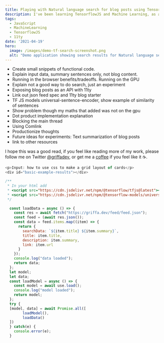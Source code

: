 ```yaml
---
title: Playing with Natural language search for blog posts using TensorflowJS
description: I've been learning TensorflowJS and Machine Learning, as an experiment I thought I would implement a naive search across my current blog posts using sentence similarity on natural language running in the browser.
tags:
  - JavaScript
  - MachineLearning
  - TensorflowJS
  - 11ty
date: '2021-04-19'
hero:
  image: /images/demo-tf-search-screenshot.png
  alt: "Demo application showing search results for Natural language search of blog posts"
---
```

- Create small snippets of functional code.
- Explain input data, summary sentences only, not blog content.
- Running in the browser benefits/tradeoffs. Running on the GPU
- Explain not a good way to do search, just an experiment
- Exposing blog posts as an API with 11ty
- Link out json feed spec and 11ty blog starter
- TF JS models universal-sentence-encoder, show example of similarity of sentences
- Show problem though my maths that added was not on the gpu
- Dot product implementation explanation
- Blocking the main thread
- Using Comlink
- Productionize thoughts
- Future ideas for experiments: Text summarization of blog posts
- link to other resources


I hope this was a good read, if you feel like reading more of my work, please follow me on Twitter [@griffadev](https://twitter.com/griffadev), or get me a [coffee](https://ko-fi.com/griffadev) if you feel like it ☕. 

<script src="https://cdn.jsdelivr.net/npm/@tensorflow/tfjs@latest"></script>
<script src="https://cdn.jsdelivr.net/npm/@tensorflow-models/universal-sentence-encoder"></script>

```js basic-example
<p>Input: how to use css to make a grid layout of cards</p>
<div id="basic-example-results"></div>
```

```js basic-example
/**
 * In your html add
 * <script src="https://cdn.jsdelivr.net/npm/@tensorflow/tfjs@latest"></script>
 * <script src="https://cdn.jsdelivr.net/npm/@tensorflow-models/universal-sentence-encoder"></script>
 */

  const loadData = async () => {    
    const res = await fetch("https://griffa.dev/feed/feed.json");
    const feed = (await res.json());
    const data = feed.items.map((item) => {
      return {
        searchData: `${item.title} ${item.summary}`,
        title: item.title,
        description: item.summary,
        link: item.url
      }
    });
    console.log("data loaded");
    return data;
  };
  let model;
  let data;
  const loadModel = async () => {
    const model = await use.load();
    console.log("model loaded");
    return model;
  };
  try {
  [model, data] = await Promise.all([
        loadModel(),
        loadData()
  ])
  } catch(e) {
    console.error(e);
  }
```